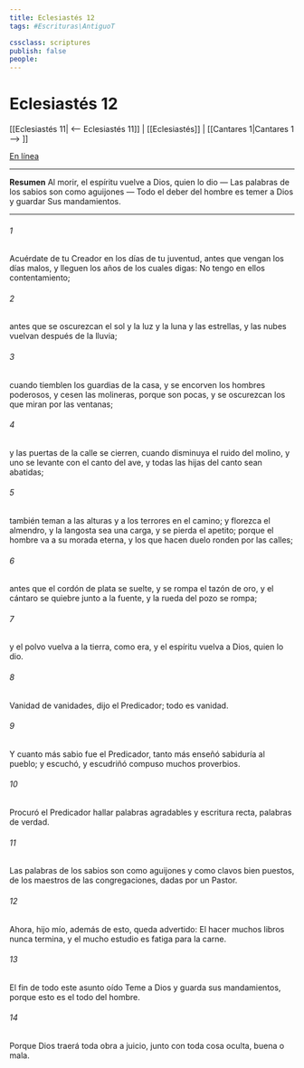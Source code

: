```yaml
---
title: Eclesiastés 12
tags: #Escrituras\AntiguoT

cssclass: scriptures
publish: false
people:
---
```


# Eclesiastés 12
[[Eclesiastés 11| <-- Eclesiastés 11]] | [[Eclesiastés]] | [[Cantares 1|Cantares 1 --> ]]

[En línea](https://churchofjesuschrist.org/study/scriptures/ot/eccl/12?lang=spa)

---
__Resumen__
Al morir, el espíritu vuelve a Dios, quien lo dio — Las palabras de los sabios son como aguijones — Todo el deber del hombre es temer a Dios y guardar Sus mandamientos.

---
###### 1 
Acuérdate de tu Creador en los días de tu juventud, antes que vengan los días malos, y lleguen los años de los cuales digas: No tengo en ellos contentamiento;

###### 2 
antes que se oscurezcan el sol y la luz y la luna y las estrellas, y las nubes vuelvan después de la lluvia;

###### 3 
cuando tiemblen los guardias de la casa, y se encorven los hombres poderosos, y cesen las molineras, porque son pocas, y se oscurezcan los que miran por las ventanas;

###### 4 
y las puertas de la calle se cierren, cuando disminuya el ruido del molino, y uno se levante con el canto del ave, y todas las hijas del canto sean abatidas;

###### 5 
 también teman a las alturas y a los terrores en el camino; y florezca el almendro, y la langosta sea una carga, y se pierda el apetito; porque el hombre va a su morada eterna, y los que hacen duelo ronden por las calles;

###### 6 
antes que el cordón de plata se suelte, y se rompa el tazón de oro, y el cántaro se quiebre junto a la fuente, y la rueda del pozo se rompa;

###### 7 
y el polvo vuelva a la tierra, como era, y el espíritu vuelva a Dios, quien lo dio.

###### 8 
Vanidad de vanidades, dijo el Predicador; todo es vanidad.

###### 9 
Y cuanto más sabio fue el Predicador, tanto más enseñó sabiduría al pueblo; y escuchó, y escudriñó  compuso muchos proverbios.

###### 10 
Procuró el Predicador hallar palabras agradables y escritura recta, palabras de verdad.

###### 11 
Las palabras de los sabios son como aguijones y como clavos bien puestos,  de los maestros de las congregaciones, dadas por un Pastor.

###### 12 
Ahora, hijo mío, además de esto, queda advertido: El hacer muchos libros nunca termina, y el mucho estudio es fatiga para la carne.

###### 13 
El fin de todo este asunto  oído  Teme a Dios y guarda sus mandamientos, porque esto es el todo del hombre.

###### 14 
Porque Dios traerá toda obra a juicio, junto con toda cosa oculta, buena o mala.

